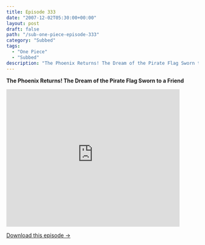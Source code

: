 ```yaml
---
title: Episode 333
date: "2007-12-02T05:30:00+00:00"
layout: post
draft: false
path: "/sub-one-piece-episode-333"
category: "Subbed"
tags:
  - "One Piece"
  - "Subbed"
description: "The Phoenix Returns! The Dream of the Pirate Flag Sworn to a Friend"
---
```


**The Phoenix Returns! The Dream of the Pirate Flag Sworn to a Friend**

<iframe width="640" height="360" src="https://www.rapidvideo.com/e/FXREN1TXS8" frameborder="0" marginwidth=0 marginheight=0 scrolling=no allowfullscreen style="max-width:90%;"></iframe>

<a href="http://ouo.io/qs/eCodkFEQ?s=https://www.rapidvideo.com/d/FXREN1TXS8" class="styled_a">Download this episode →</a>

